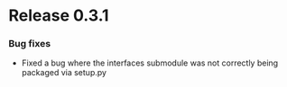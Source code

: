 <!-- orphan: true -->

# Release 0.3.1

<h3>Bug fixes</h3>

* Fixed a bug where the interfaces submodule was not correctly being packaged via setup.py
